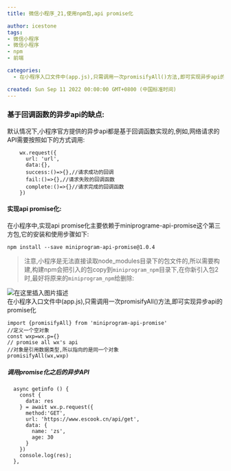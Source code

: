 ```yaml
---
title: 微信小程序_21,使用npm包,api promise化

author: icestone
tags:
- 微信小程序
- 微信小程序
- npm
- 前端

categories:  
  - 在小程序入口文件中(app.js),只需调用一次promisifyAll()方法,即可实现异步api的promise化。注意,小程序是无法直接读取node_modules目录下的包文件的,所以需要构建,构建npm会把引入的包copy到。目录下,在你新引入包2时,最好将原来的。  

created: Sun Sep 11 2022 00:00:00 GMT+0800 (中国标准时间)
---
```

### 基于回调函数的异步api的缺点:

默认情况下,小程序官方提供的异步api都是基于回调函数实现的,例如,网络请求的API需要按照如下的方式调用:

        wx.request({
          url: 'url',
          data:{},
          success:()=>{},//请求成功的回调
          fail:()=>{},//请求失败的回调函数
          complete:()=>{}//请求完成的回调函数
        })
    

#### 实现api promise化:

在小程序中,实现api promise化主要依赖于miniprograme-api-promise这个第三方包,它的安装和使用步骤如下:

    npm install --save miniprogram-api-promise@1.0.4
    

> 注意,小程序是无法直接读取node\_modules目录下的包文件的,所以需要构建,构建npm会把引入的包copy到`miniprogram_npm`目录下,在你新引入包2时,最好将原来的`miniprogram_npm`给删除:

![在这里插入图片描述](https://img-blog.csdnimg.cn/2355dc3eea7c4772aee2781336d66144.png)  
在小程序入口文件中(app.js),只需调用一次promisifyAll()方法,即可实现异步api的promise化

    import {promisifyAll} from 'miniprogram-api-promise'
    //定义一个空对象
    const wxp=wx.p={}
    // promise all wx's api
    //对象是引用数据类型,所以指向的是同一个对象
    promisifyAll(wx,wxp)
    

##### 调用promise化之后的异步API

      async getinfo () {
        const {
          data: res
        } = await wx.p.request({
          method:'GET',
          url: 'https://www.escook.cn/api/get',
          data: {
            name: 'zs',
            age: 30
          }
        })
        console.log(res);
      },